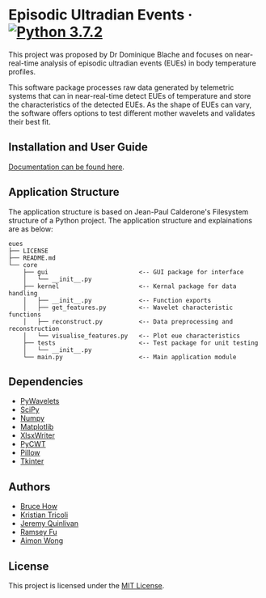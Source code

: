 # Episodic Ultradian Events  &middot; [![Python 3.7.2](https://img.shields.io/badge/python-3.7.2-blue.svg)](https://www.python.org/downloads/release/python-372/)

This project was proposed by Dr Dominique Blache and focuses on near-real-time analysis of episodic ultradian events (EUEs) in body temperature profiles.

This software package processes raw data generated by telemetric systems that can in near-real-time detect EUEs of temperature and store the characteristics of the detected EUEs. As the shape of EUEs can vary, the software offers options to test different mother wavelets and validates their best fit.

## Installation and User Guide
[Documentation can be found here](https://github.com/brucehow/eues/wiki).

## Application Structure
The application structure is based on Jean-Paul Calderone's Filesystem structure of a Python project. The application structure and explainations are as below:
```
eues
├── LICENSE
├── README.md
└── core
    ├── gui                         <-- GUI package for interface
    │   └── __init__.py
    ├── kernel                      <-- Kernal package for data handling
    │   ├── __init__.py             <-- Function exports
    │   ├── get_features.py         <-- Wavelet characteristic functions
    │   ├── reconstruct.py          <-- Data preprocessing and reconstruction
    │   └── visualise_features.py   <-- Plot eue characteristics
    ├── tests                       <-- Test package for unit testing
    │   └── __init__.py
    └── main.py                     <-- Main application module
```

## Dependencies
- [PyWavelets](https://github.com/PyWavelets/pywt)
- [SciPy](https://github.com/scipy/scipy)
- [Numpy](https://github.com/numpy/numpy)
- [Matplotlib](https://github.com/matplotlib/matplotlib)
- [XlsxWriter](https://github.com/jmcnamara/XlsxWriter)
- [PyCWT](https://github.com/regeirk/pycwt)
- [Pillow](https://github.com/python-pillow/Pillow)
- [Tkinter](https://docs.python.org/3/library/tkinter.html)

## Authors
- [Bruce How](https://github.com/brucehow)
- [Kristian Tricoli](https://github.com/KristianTricoli)
- [Jeremy Quinlivan](https://github.com/JXQuinlivan)
- [Ramsey Fu](https://github.com/RamseyTwT)
- [Aimon Wong](https://github.com/aimonh)

## License

This project is licensed under the [MIT License](https://github.com/brucehow/eues/blob/master/LICENSE).
